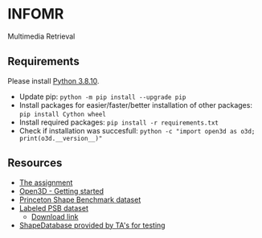 # INFOMR

Multimedia Retrieval

## Requirements

Please install [Python 3.8.10](https://www.python.org/downloads/release/python-3810/).

- Update pip: `python -m pip install --upgrade pip`
- Install packages for easier/faster/better installation of other packages: `pip install Cython wheel`
- Install required packages: `pip install -r requirements.txt`
- Check if installation was succesfull: `python -c "import open3d as o3d; print(o3d.__version__)"`

## Resources

- [The assignment](https://webspace.science.uu.nl/~telea001/MR/Assignment)
- [Open3D - Getting started](open3d.org/docs/release/getting_started.html)
- [Princeton Shape Benchmark dataset](https://shape.cs.princeton.edu/benchmark/)
- [Labeled PSB dataset](https://people.cs.umass.edu/~kalo/papers/LabelMeshes/)
  - [Download link](https://people.cs.umass.edu/~kalo/papers/LabelMeshes/labeledDb.7z)
- [ShapeDatabase provided by TA's for testing](https://github.com/MaxRee94/ShapeDatabase_INFOMR)
